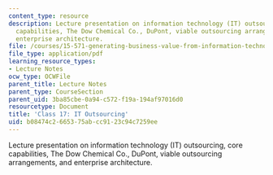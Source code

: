 ```yaml
---
content_type: resource
description: Lecture presentation on information technology (IT) outsourcing, core
  capabilities, The Dow Chemical Co., DuPont, viable outsourcing arrangements, and
  enterprise architecture.
file: /courses/15-571-generating-business-value-from-information-technology-spring-2009/b08474c2665375abcc9123c94c7259ee_MIT15_571s09_lec17.pdf
file_type: application/pdf
learning_resource_types:
- Lecture Notes
ocw_type: OCWFile
parent_title: Lecture Notes
parent_type: CourseSection
parent_uid: 3ba85cbe-0a94-c572-f19a-194af97016d0
resourcetype: Document
title: 'Class 17: IT Outsourcing'
uid: b08474c2-6653-75ab-cc91-23c94c7259ee
---
```

Lecture presentation on information technology (IT) outsourcing, core capabilities, The Dow Chemical Co., DuPont, viable outsourcing arrangements, and enterprise architecture.